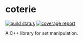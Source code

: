coterie
=======

[![build status](https://atas-gitb.gtri.gatech.edu/kdr/coterie/badges/master/build.svg)](https://atas-gitb.gtri.gatech.edu/kdr/coterie/commits/master)
[![coverage report](https://atas-gitb.gtri.gatech.edu/kdr/coterie/badges/master/coverage.svg)](https://atas-gitb.gtri.gatech.edu/kdr/coterie/commits/master)

A C++ library for set manipulation.
